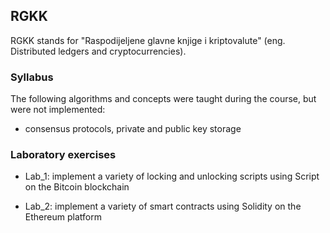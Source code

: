 ## RGKK

RGKK stands for "Raspodijeljene glavne knjige i kriptovalute" (eng. Distributed ledgers and cryptocurrencies).

### Syllabus

The following algorithms and concepts were taught during the course, but were not implemented:  
* consensus protocols, private and public key storage  

### Laboratory exercises

* Lab_1: implement a variety of locking and unlocking scripts using Script on the Bitcoin blockchain  

* Lab_2: implement a variety of smart contracts using Solidity on the Ethereum platform  
